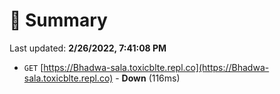 # 📖 Summary
Last updated: **2/26/2022, 7:41:08 PM**

- `GET` [https://Bhadwa-sala.toxicblte.repl.co](https://Bhadwa-sala.toxicblte.repl.co) - **Down** (116ms)

